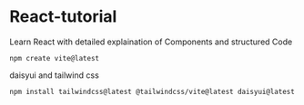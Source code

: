 # React-tutorial

Learn React with detailed explaination of Components and structured Code

`npm create vite@latest`

daisyui and tailwind css

`npm install tailwindcss@latest @tailwindcss/vite@latest daisyui@latest`
